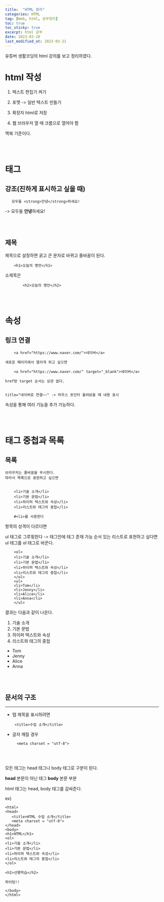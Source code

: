```yaml
---
title:  "HTML 정리"
categories: HTML
tag: [Web, html, 공부정리]
toc: true
toc_sticky: true
excerpt: html 공부
date: 2023-03-20
last_modified_at: 2023-03-21
---
```

유튜버 생활코딩의 html 강의를 보고 정리하였다.

# html 작성


1. 텍스트 편집기 켜기

2. 포맷 -> 일반 텍스트 만들기

3. 확장자 html로 저장

4. 웹 브라우저 열 때 크롬으로 열어야 함

맥북 기준이다.

<br/><br/>

# 태그
## 강조(진하게 표시하고 싶을 때)

       모두들 <strong>안녕</strong>하세요!

->  모두들 <strong>안녕</strong>하세요!

<br/><br/>


## 제목
 
 제목으로 설정하면 굵고 큰 문자로 바뀌고 줄바꿈이 된다.
    
        <h1>오늘의 명언</h1>

소제목은


            <h2>오늘의 명언</h2>


 <br/><br/>

# 속성
## 링크 연결
  


        <a href="https://www.naver.com/">네이버</a>

    새로운 페이지에서 열리게 하고 싶으면

        <a href="https://www.naver.com/" target="_blank">네이버</a>﻿

    href랑 target 순서는 상관 없다.


    title="네이버로 연결~~" -> 마우스 포인터 올려놨을 때 내용 표시

속성을 통해 여러 기능을 추가 가능하다.

<br/><br/>

# 태그 중첩과 목록

## 목록

    브라우저는 줄바꿈을 무시한다.   
    따라서 목록으로 표현하고 싶으면 


        <li>기술 소개</li>
        <li>기본 문법</li>
        <li>하이퍼 텍스트와 속성</li>
        <li>리스트와 태그의 중첩</li>

        #<li>를 사용한다


항목의 성격이 다르다면

ul 태그로 그루핑한다  ->  태그안에 태그 존재 가능
순서 있는 리스트로 표현하고 싶다면 ul 태그를 ol 태그로 바꾼다.

        <ol>
        <li>기술 소개</li>
        <li>기본 문법</li>
        <li>하이퍼 텍스트와 속성</li>
        <li>리스트와 태그의 중첩</li>
        </ol>
        <ul>
        <li>Tom</li>
        <li>Jenny</li>
        <li>Alice</li>
        <li>Anna</li>
        </ul>
결과는 다음과 같이 나온다.
<ol>
        <li>기술 소개</li>
        <li>기본 문법</li>
        <li>하이퍼 텍스트와 속성</li>
        <li>리스트와 태그의 중첩</li>
        </ol>
        <ul>
        <li>Tom</li>
        <li>Jenny</li>
        <li>Alice</li>
        <li>Anna</li>
        </ul>

<br/><br/>

## 문서의 구조
---

* 탭 제목을 표시하려면

       <title>수업 소개</title>     
* 글자 깨질 경우

        <meta charset = "utf-8">

<br/><br/>

모든 태그는 head 태그나 body 태그로 구분이 된다.   

**head** 본문이 아닌 태그
**body** 본문 부분

html 태그는 head, body 태그를 감싸준다.

ex)

    <html>
    <head>
       <title>HTML 수업 소개</title>
       <meta charset = "utf-8">
    </head>
    <body>
    <h1>HTML</h1>
    <ol>
    <li>기술 소개</li>
    <li>기본 문법</li>
    <li>하이퍼 텍스트와 속성</li>
    <li>리스트와 태그의 중첩</li>
    </ol>

    <h2>선행학습</h2>

    파이팅!!

    </body>
    </html>

